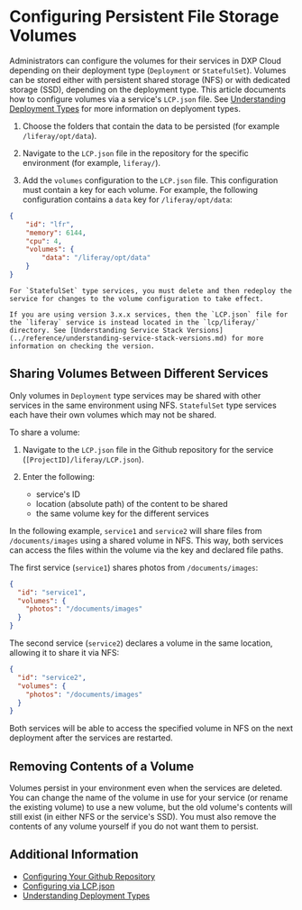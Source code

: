 # Configuring Persistent File Storage Volumes

Administrators can configure the volumes for their services in DXP Cloud depending on their deployment type (`Deployment` or `StatefulSet`). Volumes can be stored either with persistent shared storage (NFS) or with dedicated storage (SSD), depending on the deployment type. This article documents how to configure volumes via a service's `LCP.json` file. See [Understanding Deployment Types](./understanding-deployment-types.md) for more information on deplyoment types.

1. Choose the folders that contain the data to be persisted (for example `/liferay/opt/data`).

1. Navigate to the `LCP.json` file in the repository for the specific environment (for example, `liferay/`).

1. Add the `volumes` configuration to the `LCP.json` file. This configuration must contain a key for each volume. For example, the following configuration contains a `data` key for `/liferay/opt/data`:

```json
{
    "id": "lfr",
    "memory": 6144,
    "cpu": 4,
    "volumes": {
        "data": "/liferay/opt/data"
    }
}
```

```{important}
For `StatefulSet` type services, you must delete and then redeploy the service for changes to the volume configuration to take effect.
```

```{note}
If you are using version 3.x.x services, then the `LCP.json` file for the `liferay` service is instead located in the `lcp/liferay/` directory. See [Understanding Service Stack Versions](../reference/understanding-service-stack-versions.md) for more information on checking the version.
```

## Sharing Volumes Between Different Services

Only volumes in `Deployment` type services may be shared with other services in the same environment using NFS. `StatefulSet` type services each have their own volumes which may not be shared.

To share a volume:

1. Navigate to the `LCP.json` file in the Github repository for the service (`[ProjectID]/liferay/LCP.json`).

1. Enter the following:
     * service's ID
     * location (absolute path) of the content to be shared
     * the same volume key for the different services

In the following example, `service1` and `service2` will share files from `/documents/images` using a shared volume in NFS. This way, both services can access the files within the volume via the key and declared file paths.

The first service (`service1`) shares photos from `/documents/images`:

```json
{
  "id": "service1",
  "volumes": {
    "photos": "/documents/images"
  }
}
```

The second service (`service2`) declares a volume in the same location, allowing it to share it via NFS:

```json
{
  "id": "service2",
  "volumes": {
    "photos": "/documents/images"
  }
}
```

Both services will be able to access the specified volume in NFS on the next deployment after the services are restarted.

## Removing Contents of a Volume

Volumes persist in your environment even when the services are deleted. You can change the name of the volume in use for your service (or rename the existing volume) to use a new volume, but the old volume's contents will still exist (in either NFS or the service's SSD). You must also remove the contents of any volume yourself if you do not want them to persist.

## Additional Information

* [Configuring Your Github Repository](../getting-started/configuring-your-github-repository.md)
* [Configuring via LCP.json](../reference/configuration-via-lcp-json.md)
* [Understanding Deployment Types](./understanding-deployment-types.md)
